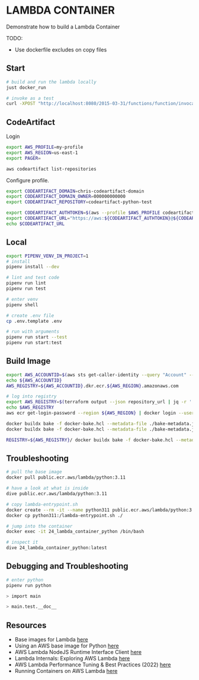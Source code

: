 # LAMBDA CONTAINER

Demonstrate how to build a Lambda Container

TODO:

- Use dockerfile excludes on copy files

## Start

```sh
# build and run the lambda locally
just docker_run

# invoke as a test
curl -XPOST "http://localhost:8080/2015-03-31/functions/function/invocations" -d '{ "queryStringParameters": { "url": "https://www.google.com/" } }'
```

## CodeArtifact

Login

```sh
export AWS_PROFILE=my-profile
export AWS_REGION=us-east-1
export PAGER=

aws codeartifact list-repositories
```

Configure profile.

```sh
export CODEARTIFACT_DOMAIN=chris-codeartifact-domain
export CODEARTIFACT_DOMAIN_OWNER=000000000000
export CODEARTIFACT_REPOSITORY=codeartifact-python-test

export CODEARTIFACT_AUTHTOKEN=$(aws --profile $AWS_PROFILE codeartifact get-authorization-token --domain $CODEARTIFACT_DOMAIN --domain-owner $CODEARTIFACT_DOMAIN_OWNER --query authorizationToken --output text)
export CODEARTIFACT_URL="https://aws:${CODEARTIFACT_AUTHTOKEN}@${CODEARTIFACT_DOMAIN}-${CODEARTIFACT_DOMAIN_OWNER}.d.codeartifact.${AWS_REGION}.amazonaws.com/pypi/${CODEARTIFACT_REPOSITORY}/simple/"
echo $CODEARTIFACT_URL
```

## Local

```sh
export PIPENV_VENV_IN_PROJECT=1
# install
pipenv install --dev

# lint and test code
pipenv run lint
pipenv run test

# enter venv
pipenv shell

# create .env file
cp .env.template .env

# run with arguments
pipenv run start --test
pipenv run start:test
```

## Build Image

```sh
export AWS_ACCOUNTID=$(aws sts get-caller-identity --query "Account" --output text)
echo ${AWS_ACCOUNTID}
AWS_REGISTRY=${AWS_ACCOUNTID}.dkr.ecr.${AWS_REGION}.amazonaws.com

# log into registry
export AWS_REGISTRY=$(terraform output --json repository_url | jq -r '. | split("/") | .[0]')
echo $AWS_REGISTRY
aws ecr get-login-password --region ${AWS_REGION} | docker login --username AWS --password-stdin ${AWS_REGISTRY}

docker buildx bake -f docker-bake.hcl --metadata-file ./bake-metadata.json
docker buildx bake -f docker-bake.hcl --metadata-file ./bake-metadata.json --no-cache

REGISTRY=${AWS_REGISTRY}/ docker buildx bake -f docker-bake.hcl --metadata-file ./bake-metadata.json --push
```

## Troubleshooting

```sh
# pull the base image
docker pull public.ecr.aws/lambda/python:3.11

# have a look at what is inside
dive public.ecr.aws/lambda/python:3.11

# copy lambda-entrypoint.sh
docker create --rm -it --name python311 public.ecr.aws/lambda/python:3.11
docker cp python311:/lambda-entrypoint.sh ./

# jump into the container
docker exec -it 24_lambda_container_python /bin/bash

# inspect it
dive 24_lambda_container_python:latest
```

## Debugging and Troubleshooting

```sh
# enter python
pipenv run python

> import main

> main.test.__doc__
```

## Resources

- Base images for Lambda [here](https://docs.aws.amazon.com/lambda/latest/dg/runtimes-images.html)
- Using an AWS base image for Python [here](https://docs.aws.amazon.com/lambda/latest/dg/python-image.html#python-image-instructions)
- AWS Lambda NodeJS Runtime Interface Client [here](https://www.npmjs.com/package/aws-lambda-ric)
- Lambda Internals: Exploring AWS Lambda [here](https://hackernoon.com/lambda-internals-exploring-aws-lambda-462f05f74076)
- AWS Lambda Performance Tuning & Best Practices (2022) [here](https://www.simform.com/blog/aws-lambda-performance/)
- Running Containers on AWS Lambda [here](https://earthly.dev/blog/aws-lambda-docker/)
